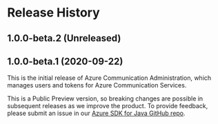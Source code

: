 # Release History

## 1.0.0-beta.2 (Unreleased)


## 1.0.0-beta.1 (2020-09-22)
This is the initial release of Azure Communication Administration, which manages users and tokens for Azure Communication Services. <!-- For more information, please see the README.md and [documentation](https://review.docs.microsoft.com/en-us/azure/project-spool/quickstarts/user-access-tokens?branch=pr-en-us-104477&pivots=programming-language-java).-->

This is a Public Preview version, so breaking changes are possible in subsequent releases as we improve the product. To provide feedback, please submit an issue in our [Azure SDK for Java GitHub repo](https://github.com/Azure/azure-sdk-for-java/issues).
